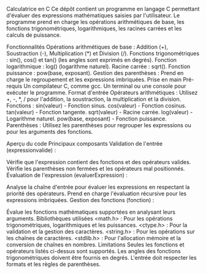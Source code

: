 Calculatrice en C
Ce dépôt contient un programme en langage C permettant d'évaluer des expressions mathématiques saisies par l'utilisateur. Le programme prend en charge les opérations arithmétiques de base, les fonctions trigonométriques, logarithmiques, les racines carrées et les calculs de puissance.

Fonctionnalités
Opérations arithmétiques de base : Addition (+), Soustraction (-), Multiplication (*) et Division (/).
Fonctions trigonométriques : sin(), cos() et tan() (les angles sont exprimés en degrés).
Fonction logarithmique : log() (logarithme naturel).
Racine carrée : sqrt().
Fonction puissance : pow(base, exposant).
Gestion des parenthèses : Prend en charge le regroupement et les expressions imbriquées.
Prise en main
Pré-requis
Un compilateur C, comme gcc.
Un terminal ou une console pour exécuter le programme.
Format d'entrée
Opérateurs arithmétiques : Utilisez +, -, *, / pour l'addition, la soustraction, la multiplication et la division.
Fonctions :
sin(valeur) - Fonction sinus.
cos(valeur) - Fonction cosinus.
tan(valeur) - Fonction tangente.
sqrt(valeur) - Racine carrée.
log(valeur) - Logarithme naturel.
pow(base, exposant) - Fonction puissance.
Parenthèses : Utilisez les parenthèses pour regrouper les expressions ou pour les arguments des fonctions.

Aperçu du code
Principaux composants
Validation de l'entrée (expressionvalide) :

Vérifie que l'expression contient des fonctions et des opérateurs valides.
Vérifie les parenthèses non fermées et les opérateurs mal positionnés.
Évaluation de l'expression (evaluerExpression) :

Analyse la chaîne d'entrée pour évaluer les expressions en respectant la priorité des opérateurs.
Prend en charge l'évaluation récursive pour les expressions imbriquées.
Gestion des fonctions (fonction) :

Évalue les fonctions mathématiques supportées en analysant leurs arguments.
Bibliothèques utilisées
<math.h> : Pour les opérations trigonométriques, logarithmiques et les puissances.
<ctype.h> : Pour la validation et la gestion des caractères.
<string.h> : Pour les opérations sur les chaînes de caractères.
<stdlib.h> : Pour l'allocation mémoire et la conversion de chaînes en nombres.
Limitations
Seules les fonctions et opérateurs listés ci-dessus sont supportés.
Les angles des fonctions trigonométriques doivent être fournis en degrés.
L'entrée doit respecter les formats et les règles de parenthèses.
